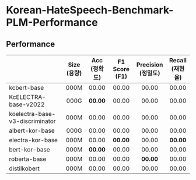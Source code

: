 # Korean-HateSpeech-Benchmark-PLM-Performance

## Performance

|                       | Size<br/>(용량)  | **Acc**<br/>(정확도) | **F1 Score**<br/>(F1) | **Precision**<br/>(정밀도) | **Recall**<br/>(재현율) |
| :-------------------- | :---: | :----------------: | :--------------------: | :----------------: | :------------------: |
| kcbert-base                | 000M  |       00.00        |         00.00          |       00.00        |        00.00         |
| KcELECTRA-base-v2022                | 000G  |       **00.00**        |         00.00          |       00.00        |        00.00         |
| koelectra-base-v3-discriminator                | 000M  |       00.00        |         00.00          |       00.00        |        00.00         |
| albert-kor-base      | 000G |       00.00        |         00.00          |       00.00        |        00.00         |
| electra-kor-base               | 000M  |       00.00        |       **00.00**        |       00.00        |      **00.00**       |
| bert-kor-base    | 000M  |     **00.00**      |         00.00          |       00.00        |        00.00         | 
| roberta-base | 000M  |       00.00        |         00.00          |     **00.00**      |        00.00         |
| distilkobert           | 000M |       00.00        |         00.00          |       00.00        |        00.00         |

